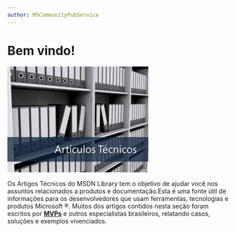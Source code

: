 ```yaml
---
author: MSCommunityPubService
---
```





# Bem vindo!

![](./img/minitel.png)

Os Artigos Técnicos do MSDN Library tem o objetivo de ajudar você nos assuntos relacionados a produtos e documentação.Esta é uma fonte útil de informações para os desenvolvedores que usam ferramentas, tecnologias e produtos Microsoft ®. Muitos dos artigos contidos nesta seção foram escritos por [**MVPs**](https://mvp.microsoft.com/) e outros especialistas brasileiros, relatando casos, soluções e exemplos vivenciados.




